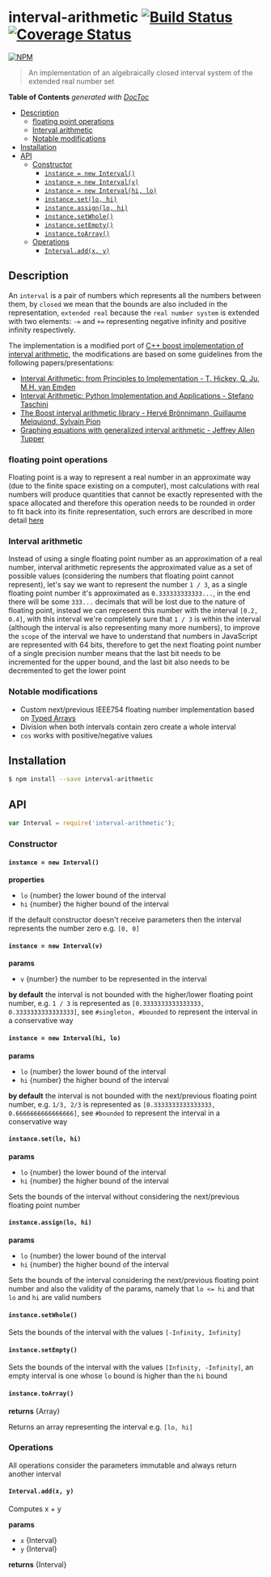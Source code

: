 # interval-arithmetic [![Build Status][travis-image]][travis-url] [![Coverage Status][coveralls-image]][coveralls-url]

[![NPM][npm-image]][npm-url]

> An implementation of an algebraically closed interval system of the extended real number set

<!-- START doctoc generated TOC please keep comment here to allow auto update -->
<!-- DON'T EDIT THIS SECTION, INSTEAD RE-RUN doctoc TO UPDATE -->
**Table of Contents**  *generated with [DocToc](https://github.com/thlorenz/doctoc)*

- [Description](#description)
  - [floating point operations](#floating-point-operations)
  - [Interval arithmetic](#interval-arithmetic)
  - [Notable modifications](#notable-modifications)
- [Installation](#installation)
- [API](#api)
  - [Constructor](#constructor)
    - [`instance = new Interval()`](#instance--new-interval)
    - [`instance = new Interval(v)`](#instance--new-intervalv)
    - [`instance = new Interval(hi, lo)`](#instance--new-intervalhi-lo)
    - [`instance.set(lo, hi)`](#instancesetlo-hi)
    - [`instance.assign(lo, hi)`](#instanceassignlo-hi)
    - [`instance.setWhole()`](#instancesetwhole)
    - [`instance.setEmpty()`](#instancesetempty)
    - [`instance.toArray()`](#instancetoarray)
  - [Operations](#operations)
    - [`Interval.add(x, y)`](#intervaladdx-y)

<!-- END doctoc generated TOC please keep comment here to allow auto update -->

## Description

An `interval` is a pair of numbers which represents all the numbers between them, by `closed` we
mean that the bounds are also included in the representation, `extended real` because the 
`real number system` is extended with two elements: `-∞` and `+∞` representing negative infinity
and positive infinity respectively.

The implementation is a modified port of [C++ boost implementation of interval arithmetic](http://www.boost.org/doc/libs/1_58_0/libs/numeric/interval/doc/interval.htm),
the modifications are based on some guidelines from the following papers/presentations:

- [Interval Arithmetic: from Principles to Implementation - T. Hickey, Q. Ju, M.H. van Emden](http://fab.cba.mit.edu/classes/S62.12/docs/Hickey_interval.pdf)
- [Interval Arithmetic: Python Implementation and Applications - Stefano Taschini](http://conference.scipy.org/proceedings/scipy2008/paper_3/full_text.pdf)
- [The Boost interval arithmetic library - Hervé Brönnimann, Guillaume Melquiond, Sylvain Pion](https://www.lri.fr/~melquion/doc/03-rnc5-expose.pdf)
- [Graphing equations with generalized interval arithmetic - Jeffrey Allen Tupper](http://www.dgp.toronto.edu/~mooncake/thesis.pdf)

### floating point operations

Floating point is a way to represent a real number in an approximate way (due to the finite
space existing on a computer), most calculations with real numbers will produce quantities that
cannot be exactly represented with the space allocated and therefore this operation needs
to be rounded in order to fit back into its finite representation, such errors are described in
more detail [here](http://docs.oracle.com/cd/E19957-01/806-3568/ncg_goldberg.html#689)

### Interval arithmetic

Instead of using a single floating point number as an approximation of a real number, interval
arithmetic represents the approximated value as a set of possible values (considering the numbers
that floating point cannot represent), let's say we want to represent the number `1 / 3`, as a single
floating point number it's approximated as `0.333333333333...`, in the end there will be some `333...`
decimals that will be lost due to the nature of floating point, instead we can represent this
number with the interval `[0.2, 0.4]`, with this interval we're completely sure that `1 / 3` is within
the interval (although the interval is also representing many more numbers), to improve the `scope`
of the interval we have to understand that numbers in JavaScript are represented with 64 bits,
therefore to get the next floating point number of a single precision number means that the last
bit needs to be incremented for the upper bound, and the last bit also needs to be decremented
to get the lower point

### Notable modifications

- Custom next/previous IEEE754 floating number implementation based on [Typed Arrays](https://developer.mozilla.org/en-US/docs/Web/JavaScript/Typed_arrays)
- Division when both intervals contain zero create a whole interval
- `cos` works with positive/negative values

## Installation

```sh
$ npm install --save interval-arithmetic
```

## API

```javascript
var Interval = require('interval-arithmetic');
```

### Constructor

#### `instance = new Interval()`

**properties**
* `lo` {number} the lower bound of the interval
* `hi` {number} the higher bound of the interval

If the default constructor doesn't receive parameters then the interval represents the number zero
e.g. `[0, 0]`

#### `instance = new Interval(v)`

**params**
* `v` {number} the number to be represented in the interval

**by default** the interval
is not bounded with the higher/lower floating point number, e.g. `1 / 3` is represented as
`[0.3333333333333333, 0.3333333333333333]`, see `#singleton, #bounded` to represent the interval in a
conservative way

#### `instance = new Interval(hi, lo)`

**params**
* `lo` {number} the lower bound of the interval
* `hi` {number} the higher bound of the interval

**by default** the interval is not bounded with the next/previous floating point number, e.g.
`1/3, 2/3` is represented as `[0.3333333333333333, 0.6666666666666666]`, see `#bounded` to
represent the interval in a conservative way

#### `instance.set(lo, hi)`

**params**
* `lo` {number} the lower bound of the interval
* `hi` {number} the higher bound of the interval

Sets the bounds of the interval without considering the next/previous floating point number

#### `instance.assign(lo, hi)`

**params**
* `lo` {number} the lower bound of the interval
* `hi` {number} the higher bound of the interval

Sets the bounds of the interval considering the next/previous floating point number and also the
validity of the params, namely that `lo <= hi` and that `lo` and `hi` are valid numbers

#### `instance.setWhole()`

Sets the bounds of the interval with the values `[-Infinity, Infinity]`

#### `instance.setEmpty()`

Sets the bounds of the interval with the values `[Infinity, -Infinity]`, an empty interval is one
whose `lo` bound is higher than the `hi` bound

#### `instance.toArray()`

**returns** {Array}

Returns an array representing the interval e.g. `[lo, hi]`

### Operations

All operations consider the parameters immutable and always return another interval

#### `Interval.add(x, y)`

Computes x + y

**params**
* `x` {Interval}
* `y` {Interval}

**returns** {Interval}

[npm-image]: https://nodei.co/npm/interval-arithmetic.png?downloads=true
[npm-url]: https://npmjs.org/package/interval-arithmetic
[travis-image]: https://travis-ci.org/maurizzzio/interval-arithmetic.svg?branch=master
[travis-url]: https://travis-ci.org/maurizzzio/interval-arithmetic
[coveralls-image]: https://coveralls.io/repos/maurizzzio/interval-arithmetic/badge.svg
[coveralls-url]: https://coveralls.io/r/maurizzzio/interval-arithmetic
